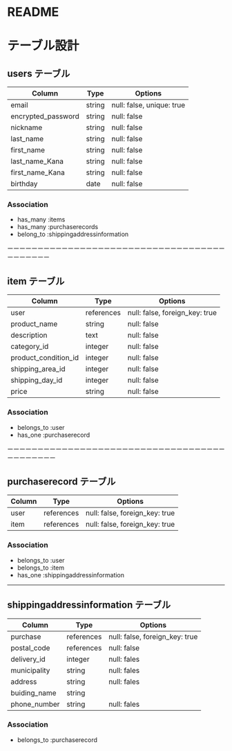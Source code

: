 # README
# テーブル設計

## users テーブル

| Column             | Type   | Options                    |
| ------------------ | ------ | -------------------------- |
| email              | string | null: false,  unique: true |
| encrypted_password | string | null: false                |
| nickname           | string | null: false                |
| last_name          | string | null: false                |
| first_name         | string | null: false                |
| last_name_Kana     | string | null: false                |
| first_name_Kana    | string | null: false                |
| birthday           | date   | null: false                |

### Association

- has_many :items
- has_many :purchaserecords
- belong_to :shippingaddressinformation





ーーーーーーーーーーーーーーーーーーーーーーーーーーーーーーーーーーーーーーーーーーー
## item テーブル

| Column               | Type       | Options                        |
| -------------------- | ---------- | ------------------------------ |
| user                 | references | null: false, foreign_key: true |
| product_name         | string     | null: false                    |
| description          | text       | null: false                    |
| category_id          | integer    | null: false                    |
| product_condition_id | integer    | null: false                    |
| shipping_area_id     | integer    | null: false                    |
| shipping_day_id      | integer    | null: false                    |
| price                | string     | null: false                    |


### Association

- belongs_to :user
- has_one :purchaserecord






ーーーーーーーーーーーーーーーーーーーーーーーーーーーーーーーーーーーーーーーーーーーー
## purchaserecord テーブル

| Column    | Type       | Options                                   |
| --------- | ---------- | ----------------------------------------- |
| user      | references | null: false, foreign_key: true            |
| item      | references | null: false, foreign_key: true            |

### Association

- belongs_to :user
- belongs_to :item
- has_one :shippingaddressinformation





--------------------------------------------------------------------------
## shippingaddressinformation テーブル

| Column        | Type       | Options                         |
| ------------- | ---------- | ------------------------------- |
| purchase      | references | null: false, foreign_key: true  |
| postal_code   | references | null: false                     |
| delivery_id   | integer    | null: fales                     |
| municipality  | string     | null: fales                     |
| address       | string     | null: fales                     |
| buiding_name  | string     |                                 |
| phone_number  | string     | null: fales                     |


### Association

- belongs_to :purchaserecord